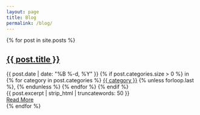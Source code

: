 ```yaml
---
layout: page
title: Blog
permalink: /blog/
---
```


<div class="posts">
  {% for post in site.posts %}
    <article class="post">
      <h2>
        <a href="{{ site.baseurl }}{{ post.url }}">{{ post.title }}</a>
      </h2>
      <div class="post-meta">
        <time datetime="{{ post.date | date_to_xmlschema }}">
          {{ post.date | date: "%B %-d, %Y" }}
        </time>
        {% if post.categories.size > 0 %}
          in
          {% for category in post.categories %}
            <a href="{{ site.baseurl }}/categories/#{{ category | slugify }}">{{ category }}</a>
            {% unless forloop.last %}, {% endunless %}
          {% endfor %}
        {% endif %}
      </div>
      <div class="post-excerpt">
        {{ post.excerpt | strip_html | truncatewords: 50 }}
      </div>
      <a href="{{ site.baseurl }}{{ post.url }}" class="read-more">Read More</a>
    </article>
  {% endfor %}
</div>
